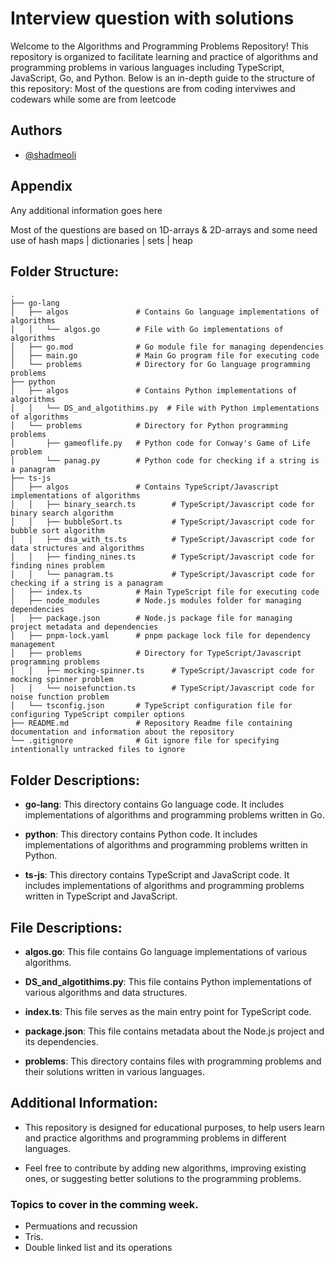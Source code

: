 # Interview question with solutions

Welcome to the Algorithms and Programming Problems Repository! This repository is organized to facilitate learning and practice of algorithms and programming problems in various languages including TypeScript, JavaScript, Go, and Python. Below is an in-depth guide to the structure of this repository:
Most of the questions are from coding interviwes and codewars while some are from leetcode

## Authors

- [@shadmeoli](https://www.github.com/shadmeoli)

## Appendix

Any additional information goes here

Most of the questions are based on 1D-arrays & 2D-arrays and some need use of hash maps | dictionaries | sets | heap

## Folder Structure:

```
.
├── go-lang
│   ├── algos               # Contains Go language implementations of algorithms
│   │   └── algos.go        # File with Go implementations of algorithms
│   ├── go.mod              # Go module file for managing dependencies
│   ├── main.go             # Main Go program file for executing code
│   └── problems            # Directory for Go language programming problems
├── python
│   ├── algos               # Contains Python implementations of algorithms
│   │   └── DS_and_algotithims.py  # File with Python implementations of algorithms
│   └── problems            # Directory for Python programming problems
│       ├── gameoflife.py   # Python code for Conway's Game of Life problem
│       └── panag.py        # Python code for checking if a string is a panagram
├── ts-js
│   ├── algos               # Contains TypeScript/Javascript implementations of algorithms
│   │   ├── binary_search.ts        # TypeScript/Javascript code for binary search algorithm
│   │   ├── bubbleSort.ts           # TypeScript/Javascript code for bubble sort algorithm
│   │   ├── dsa_with_ts.ts          # TypeScript/Javascript code for data structures and algorithms
│   │   ├── finding_nines.ts        # TypeScript/Javascript code for finding nines problem
│   │   └── panagram.ts             # TypeScript/Javascript code for checking if a string is a panagram
│   ├── index.ts            # Main TypeScript file for executing code
│   ├── node_modules        # Node.js modules folder for managing dependencies
│   ├── package.json        # Node.js package file for managing project metadata and dependencies
│   ├── pnpm-lock.yaml      # pnpm package lock file for dependency management
│   ├── problems            # Directory for TypeScript/Javascript programming problems
│   │   ├── mocking-spinner.ts      # TypeScript/Javascript code for mocking spinner problem
│   │   └── noisefunction.ts        # TypeScript/Javascript code for noise function problem
│   └── tsconfig.json       # TypeScript configuration file for configuring TypeScript compiler options
├── README.md               # Repository Readme file containing documentation and information about the repository
└── .gitignore              # Git ignore file for specifying intentionally untracked files to ignore
```

## Folder Descriptions:

- **go-lang**: This directory contains Go language code. It includes implementations of algorithms and programming problems written in Go.

- **python**: This directory contains Python code. It includes implementations of algorithms and programming problems written in Python.

- **ts-js**: This directory contains TypeScript and JavaScript code. It includes implementations of algorithms and programming problems written in TypeScript and JavaScript.

## File Descriptions:

- **algos.go**: This file contains Go language implementations of various algorithms.

- **DS_and_algotithims.py**: This file contains Python implementations of various algorithms and data structures.

- **index.ts**: This file serves as the main entry point for TypeScript code.

- **package.json**: This file contains metadata about the Node.js project and its dependencies.

- **problems**: This directory contains files with programming problems and their solutions written in various languages.

## Additional Information:

- This repository is designed for educational purposes, to help users learn and practice algorithms and programming problems in different languages.

- Feel free to contribute by adding new algorithms, improving existing ones, or suggesting better solutions to the programming problems.

### Topics to cover in the comming week.

- Permuations and recussion
- Tris.
- Double linked list and its operations

